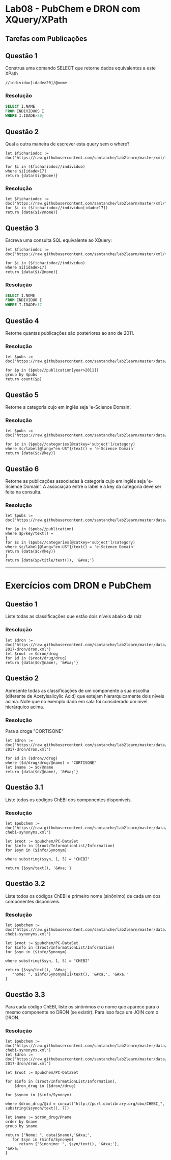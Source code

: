 # Lab08 - PubChem e DRON com XQuery/XPath

## Tarefas com Publicações

## Questão 1
Construa uma comando SELECT que retorne dados equivalentes a este XPath
~~~xquery
//individuo[idade>20]/@nome
~~~

### Resolução

~~~sql
SELECT I.NAME
FROM INDIVIDUOS I
WHERE I.IDADE>20;
~~~

## Questão 2
Qual a outra maneira de escrever esta query sem o where?

~~~xquery
let $fichariodoc := doc('https://raw.githubusercontent.com/santanche/lab2learn/master/xml/fichario.xml')
 
for $i in ($fichariodoc//individuo)
where $i[idade>17]
return {data($i/@nome)}
~~~

### Resolução

~~~xquery
let $fichariodoc := doc('https://raw.githubusercontent.com/santanche/lab2learn/master/xml/fichario.xml')
for $i in ($fichariodoc//individuo[idade>17])
return {data($i/@nome)}
~~~

## Questão 3

Escreva uma consulta SQL equivalente ao XQuery:

~~~xquery
let $fichariodoc := doc('https://raw.githubusercontent.com/santanche/lab2learn/master/xml/fichario.xml')

for $i in ($fichariodoc//individuo)
where $i[idade>17]
return {data($i/@nome)}
~~~

### Resolução

~~~sql
SELECT I.NOME
FROM INDIVIDUO I
WHERE I.IDADE>17
~~~

## Questão 4

Retorne quantas publicações são posteriores ao ano de 2011.

### Resolução

~~~xquery
let $pubs := doc('https://raw.githubusercontent.com/santanche/lab2learn/master/data/publications/publications.xml')

for $p in ($pubs//publication[year>2011])
group by $pubs
return count($p)
~~~

## Questão 5

Retorne a categoria cujo <label> em inglês seja 'e-Science Domain'.

### Resolução

~~~xquery
let $pubs := doc('https://raw.githubusercontent.com/santanche/lab2learn/master/data/publications/publications.xml')

for $c in ($pubs//categories[@catkey='subject']/category)
where $c/label[@lang="en-US"]/text() = 'e-Science Domain'
return {data($c/@key)}
~~~

## Questão 6

Retorne as publicações associadas à categoria cujo <label> em inglês seja 'e-Science Domain'. A associação entre o label e a key da categoria deve ser feita na consulta.

### Resolução

~~~xquery
let $pubs := doc('https://raw.githubusercontent.com/santanche/lab2learn/master/data/publications/publications.xml')

for $p in ($pubs//publication)
where $p/key/text() =
{
for $c in ($pubs//categories[@catkey='subject']/category)
where $c/label[@lang="en-US"]/text() = 'e-Science Domain'
return {data($c/@key)}
}
return {data($p/title/text()), '&#xa;'}
~~~

---

# Exercícios com DRON e PubChem

## Questão 1

Liste todas as classificações que estão dois níveis abaixo da raiz

### Resolução

~~~xquery
let $dron := doc('https://raw.githubusercontent.com/santanche/lab2learn/master/data/faers-2017-dron/dron.xml')
let $root := $dron/drug
for $d in ($root/drug/drug)
return {data($d/@name), '&#xa;'}
~~~


## Questão 2

Apresente todas as classificações de um componente a sua escolha (diferente de Acetylsalicylic Acid) que estejam hierarquicamente dois níveis acima. Note que no exemplo dado em sala foi considerado um nível hierárquico acima.

### Resolução

Para a droga "CORTISONE"

~~~xquery
let $dron := doc('https://raw.githubusercontent.com/santanche/lab2learn/master/data/faers-2017-dron/dron.xml')

for $d in ($dron//drug)
where ($d/drug/drug/@name) = "CORTISONE"
let $name := $d/@name
return {data($d/@name), '&#xa;'}
~~~


## Questão 3.1

Liste todos os códigos ChEBI dos componentes disponíveis.

### Resolução


~~~xquery
let $pubchem := doc('https://raw.githubusercontent.com/santanche/lab2learn/master/data/pubchem/pubchem-chebi-synonyms.xml')

let $root := $pubchem/PC-DataSet
for $info in ($root/InformationList/Information)
for $syn in ($info/Synonym)

where substring($syn, 1, 5) = "CHEBI" 

return {$syn/text(), '&#xa;'}
~~~

## Questão 3.2

Liste todos os códigos ChEBI e primeiro nome (sinônimo) de cada um dos componentes disponíveis.

### Resolução


~~~xquery
let $pubchem := doc('https://raw.githubusercontent.com/santanche/lab2learn/master/data/pubchem/pubchem-chebi-synonyms.xml')

let $root := $pubchem/PC-DataSet
for $info in ($root/InformationList/Information)
for $syn in ($info/Synonym)

where substring($syn, 1, 5) = "CHEBI" 

return {$syn/text(), '&#xa;',
   "nome: ", $info/Synonym[1]/text(), '&#xa;', '&#xa;'
}
~~~

## Questão 3.3

Para cada código ChEBI, liste os sinônimos e o nome que aparece para o mesmo componente no DRON (se existir). Para isso faça um JOIN com o DRON.

### Resolução


~~~xquery
let $pubchem := doc('https://raw.githubusercontent.com/santanche/lab2learn/master/data/pubchem/pubchem-chebi-synonyms.xml')
let $dron := doc('https://raw.githubusercontent.com/santanche/lab2learn/master/data/faers-2017-dron/dron.xml')

let $root := $pubchem/PC-DataSet

for $info in ($root/InformationList/Information),
    $dron_drug in ($dron//drug)

for $synon in ($info/Synonym)

where $dron_drug/@id = concat("http://purl.obolibrary.org/obo/CHEBI_", substring($synon/text(), 7))

let $name := $dron_drug/@name
order by $name
group by $name

return {"Nome: ", data($name),'&#xa;',
   for $syn in ($info/Synonym)
      return {"Sinonimo: ", $syn/text(), '&#xa;'},
'&#xa;'
}
~~~